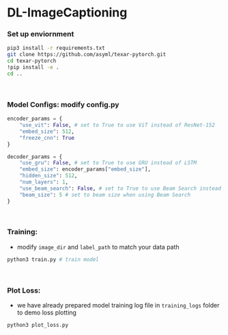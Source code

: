 # DL-ImageCaptioning

### Set up enviornment
```bash
pip3 install -r requirements.txt
git clone https://github.com/asyml/texar-pytorch.git 
cd texar-pytorch
!pip install -e .
cd ..
```

<br>


### Model Configs: modify config.py
```py
encoder_params = {
    "use_vit": False, # set to True to use ViT instead of ResNet-152
    "embed_size": 512,
    "freeze_cnn": True
}

decoder_params = {
    "use_gru": False, # set to True to use GRU instead of LSTM
    "embed_size": encoder_params["embed_size"],
    "hidden_size": 512,
    "num_layers": 1,
    "use_beam_search": False, # set to True to use Beam Search instead of Greedy
    "beam_size": 5 # set to beam size when using Beam Search
}
```

<br>

### Training:
- modify `image_dir` and `label_path` to match your data path
```bash
python3 train.py # train model
```

<br>

### Plot Loss:
- we have already prepared model training log file in `training_logs` folder to demo loss plotting
```bash
python3 plot_loss.py
```